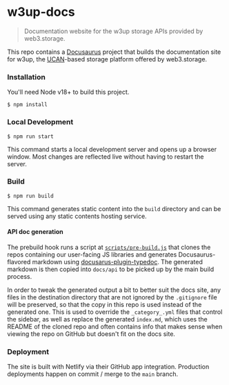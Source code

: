 # w3up-docs

> Documentation website for the w3up storage APIs provided by web3.storage.

This repo contains a [Docusaurus](https://docusaurus.io) project that builds the documentation site for w3up, the [UCAN](https://ucan.xyz)-based storage platform offered by web3.storage.

### Installation

You'll need Node v18+ to build this project.

```
$ npm install
```

### Local Development

```
$ npm run start
```

This command starts a local development server and opens up a browser window. Most changes are reflected live without having to restart the server.

### Build

```
$ npm run build
```

This command generates static content into the `build` directory and can be served using any static contents hosting service.

#### API doc generation

The prebuild hook runs a script at [`scripts/pre-build.js`](./scripts/pre-build.js) that clones the repos containing our user-facing JS libraries and generates Docusaurus-flavored markdown using [docusarus-plugin-typedoc](https://www.npmjs.com/package/docusaurus-plugin-typedoc). The generated markdown is then copied into `docs/api` to be picked up by the main build process.

In order to tweak the generated output a bit to better suit the docs site, any files in the destination directory that are not ignored by the `.gitignore` file will be preserved, so that the copy in this repo is used instead of the generated one. This is used to override the `_category_.yml` files that control the sidebar, as well as replace the generated `index.md`, which uses the README of the cloned repo and often contains info that makes sense when viewing the repo on GitHub but doesn't fit on the docs site.

### Deployment

The site is built with Netlify via their GitHub app integration. Production deployments happen on commit / merge to the `main` branch.